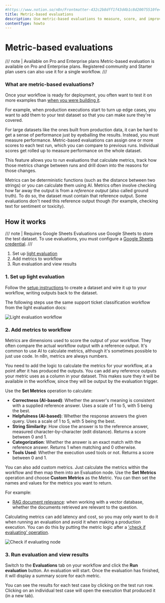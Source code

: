 ```yaml
---
#https://www.notion.so/n8n/Frontmatter-432c2b8dff1f43d4b1c8d20075510fe4
title: Metric-based evaluations
description: Use metric-based evaluations to measure, score, and improve production AI-based workflow performance over time.
contentType: howto
---
```


# Metric-based evaluations
<!-- vale from-microsoft.HeadingPunctuation = NO -->

/// note | Available on Pro and Enterprise plans
Metric-based evaluation is available on Pro and Enterprise plans. Registered community and Starter plan users can also use it for a single workflow.
///

### What are metric-based evaluations?

Once your workflow is ready for deployment, you often want to test it on more examples than [when you were building it](/advanced-ai/evaluations/light-evaluations.md).

For example, when production executions start to turn up edge cases, you want to add them to your test dataset so that you can make sure they're covered.

For large datasets like the ones built from production data, it can be hard to get a sense of performance just by eyeballing the results. Instead, you must measure performance. Metric-based evaluations can assign one or more scores to each test run, which you can compare to previous runs. Individual scores get rolled up to measure performance on the whole dataset. 

This feature allows you to run evaluations that calculate metrics, track how those metrics change between runs and drill down into the reasons for those changes.

Metrics can be deterministic functions (such as the distance between two strings) or you can calculate them using AI. Metrics often involve checking how far away the output is from a *reference output* (also called ground truth). To do so, the dataset must contain that reference output. Some evaluations don't need this reference output though (for example, checking text for sentiment or toxicity).

## How it works

/// note | Requires Google Sheets
Evaluations use Google Sheets to store the test dataset. To use evaluations, you must configure a [Google Sheets credential](/integrations/builtin/credentials/google/index.md).
///

1. Set up [light evaluation](/advanced-ai/evaluations/light-evaluations.md)
2. Add metrics to workflow
3. Run evaluation and view results

### 1. Set up light evaluation

Follow the [setup instructions](/advanced-ai/evaluations/light-evaluations.md) to create a dataset and wire it up to your workflow, writing outputs back to the dataset.

The following steps use the same support ticket classification workflow from the light evaluation docs:

![Light evaluation workflow](/_images/advanced-ai/evaluations/light-evaluation-workflow.png)

### 2. Add metrics to workflow

Metrics are dimensions used to score the output of your workflow. They often compare the actual workflow output with a reference output. It's common to use AI to calculate metrics, although it's sometimes possible to just use code. In n8n, metrics are always numbers.

You need to add the logic to calculate the metrics for your workflow, at a point after it has produced the outputs. You can add any reference outputs your metric uses as a column in your dataset. This makes sure they it will be available in the workflow, since they will be output by the evaluation trigger.

Use the **Set Metrics** operation to calculate:

* **Correctness (AI-based)**: Whether the answer's meaning is consistent with a supplied reference answer. Uses a scale of 1 to 5, with 5 being the best.
* **Helpfulness (AI-based)**: Whether the response answers the given query. Uses a scale of 1 to 5, with 5 being the best.
* **String Similarity**: How close the answer is to the reference answer, measured character-by-character (edit distance). Returns a score between 0 and 1.
* **Categorization**: Whether the answer is an exact match with the reference answer. Returns 1 when matching and 0 otherwise.
* **Tools Used**: Whether the execution used tools or not. Returns a score between 0 and 1.

You can also add custom metrics. Just calculate the metrics within the workflow and then map them into an Evaluation node. Use the **Set Metrics** operation and choose **Custom Metrics** as the Metric. You can then set the names and values for the metrics you want to return.

For example:

* [RAG document relevance](https://n8n.io/workflows/4273): when working with a vector database, whether the documents retrieved are relevant to the question.

Calculating metrics can add latency and cost, so you may only want to do it when running an evaluation and avoid it when making a production execution. You can do this by putting the metric logic after a ['check if evaluating' operation](/integrations/builtin/core-nodes/n8n-nodes-base.evaluation.md#check-if-evaluating).

![Check if evaluating node](/_images/advanced-ai/evaluations/check-if-evaluating.png)

### 3. Run evaluation and view results

Switch to the **Evaluations** tab on your workflow and click the **Run evaluation** button. An evaluation will start. Once the evaluation has finished, it will display a summary score for each metric.

You can see the results for each test case by clicking on the test run row. Clicking on an individual test case will open the execution that produced it (in a new tab).
